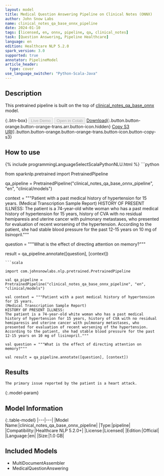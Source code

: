 ```yaml
---
layout: model
title: Medical Question Answering Pipeline on Clinical Notes (ONNX)
author: John Snow Labs
name: clinical_notes_qa_base_onnx_pipeline
date: 2024-01-10
tags: [licensed, en, onnx, pipeline, qa, clinical_notes]
task: [Question Answering, Pipeline Healthcare]
language: en
edition: Healthcare NLP 5.2.0
spark_version: 3.0
supported: true
annotator: PipelineModel
article_header:
  type: cover
use_language_switcher: "Python-Scala-Java"
---
```


## Description

This pretrained pipeline is built on the top of [clinical_notes_qa_base_onnx](https://nlp.johnsnowlabs.com/2023/08/17/clinical_notes_qa_base_onnx_en.html) model.

{:.btn-box}
<button class="button button-orange" disabled>Live Demo</button>
<button class="button button-orange" disabled>Open in Colab</button>
[Download](https://s3.amazonaws.com/auxdata.johnsnowlabs.com/clinical/models/clinical_notes_qa_base_onnx_pipeline_en_5.2.0_3.0_1704893243310.zip){:.button.button-orange.button-orange-trans.arr.button-icon.hidden}
[Copy S3 URI](s3://auxdata.johnsnowlabs.com/clinical/models/clinical_notes_qa_base_onnx_pipeline_en_5.2.0_3.0_1704893243310.zip){:.button.button-orange.button-orange-trans.button-icon.button-copy-s3}

## How to use



<div class="tabs-box" markdown="1">
{% include programmingLanguageSelectScalaPythonNLU.html %}
```python

from sparknlp.pretrained import PretrainedPipeline

qa_pipeline = PretrainedPipeline("clinical_notes_qa_base_onnx_pipeline", "en", "clinical/models")

context = """Patient with a past medical history of hypertension for 15 years.
(Medical Transcription Sample Report)
HISTORY OF PRESENT ILLNESS:
The patient is a 74-year-old white woman who has a past medical history of hypertension for 15 years, history of CVA with no residual hemiparesis and uterine cancer with pulmonary metastases, who presented for evaluation of recent worsening of the hypertension. According to the patient, she had stable blood pressure for the past 12-15 years on 10 mg of lisinopril."""

question = """What is the effect of directing attention on memory?"""

result = qa_pipeline.annotate([question], [context])

```
```scala

import com.johnsnowlabs.nlp.pretrained.PretrainedPipeline

val qa_pipeline = PretrainedPipeline("clinical_notes_qa_base_onnx_pipeline", "en", "clinical/models")

val context = """Patient with a past medical history of hypertension for 15 years.
(Medical Transcription Sample Report)
HISTORY OF PRESENT ILLNESS:
The patient is a 74-year-old white woman who has a past medical history of hypertension for 15 years, history of CVA with no residual hemiparesis and uterine cancer with pulmonary metastases, who presented for evaluation of recent worsening of the hypertension. According to the patient, she had stable blood pressure for the past 12-15 years on 10 mg of lisinopril."""

val question = """What is the effect of directing attention on memory?"""

val result = qa_pipeline.annotate([question], [context])

```
</div>

## Results

```bash
The primary issue reported by the patient is a heart attack.
```

{:.model-param}
## Model Information

{:.table-model}
|---|---|
|Model Name:|clinical_notes_qa_base_onnx_pipeline|
|Type:|pipeline|
|Compatibility:|Healthcare NLP 5.2.0+|
|License:|Licensed|
|Edition:|Official|
|Language:|en|
|Size:|1.0 GB|

## Included Models

- MultiDocumentAssembler
- MedicalQuestionAnswering